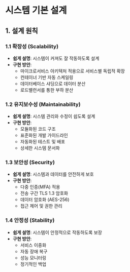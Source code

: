 # 시스템 기본 설계

## 1. 설계 원칙

### 1.1 확장성 (Scalability)
- **쉽게 설명**: 시스템이 커져도 잘 작동하도록 설계
- **구현 방안**:
  - 마이크로서비스 아키텍처 적용으로 서비스별 독립적 확장
  - 컨테이너 기반 자동 스케일링
  - 데이터베이스 샤딩으로 데이터 분산
  - 로드밸런서를 통한 부하 분산

### 1.2 유지보수성 (Maintainability)
- **쉽게 설명**: 시스템 관리와 수정이 쉽도록 설계
- **구현 방안**:
  - 모듈화된 코드 구조
  - 표준화된 개발 가이드라인
  - 자동화된 테스트 및 배포
  - 상세한 시스템 문서화

### 1.3 보안성 (Security)
- **쉽게 설명**: 시스템과 데이터를 안전하게 보호
- **구현 방안**:
  - 다중 인증(MFA) 적용
  - 전송 구간 TLS 1.3 암호화
  - 데이터 암호화 (AES-256)
  - 접근 제어 및 권한 관리

### 1.4 안정성 (Stability)
- **쉽게 설명**: 시스템이 안정적으로 작동하도록 보장
- **구현 방안**:
  - 서비스 이중화
  - 자동 장애 복구
  - 성능 모니터링
  - 정기적인 백업